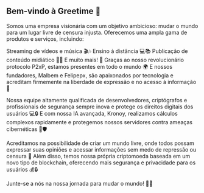 ## Bem-vindo à Greetime 🚀
Somos uma empresa visionária com um objetivo ambicioso: mudar o mundo para um lugar livre de censura injusta. Oferecemos uma ampla gama de produtos e serviços, incluindo:

Streaming de vídeos e música 🎬🎶
Ensino à distância 💻📚
Publicação de conteúdo midiático 📰🎥
E muito mais! 🚀
Graças ao nosso revolucionário protocolo P2xP, estamos presentes em todo o mundo 🌍 E nossos fundadores, Malbem e Felipepx, são apaixonados por tecnologia e acreditam firmemente na liberdade de expressão e no acesso à informação 💪

Nossa equipe altamente qualificada de desenvolvedores, criptógrafos e profissionais de segurança sempre inova e protege os direitos digitais dos usuários 💻🔒 E com nossa IA avançada, Kronoy, realizamos cálculos complexos rapidamente e protegemos nossos servidores contra ameaças cibernéticas 🤖🛡️

Acreditamos na possibilidade de criar um mundo livre, onde todos possam expressar suas opiniões e acessar informações sem medo de repressão ou censura 🌈 Além disso, temos nossa própria criptomoeda baseada em um novo tipo de blockchain, oferecendo mais segurança e privacidade para os usuários 💰🔒

Junte-se a nós na nossa jornada para mudar o mundo! 💪🚀
